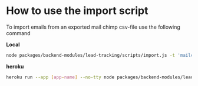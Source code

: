 # How to use the import script

To import emails from an exported mail chimp csv-file use the following command

**Local**

```sh
node packages/backend-modules/lead-tracking/scripts/import.js -t 'mailchimp_tag' < path_to_csv.csv
```


**heroku**

```sh
heroku run --app [app-name] --no-tty node packages/backend-modules/lead-tracking/scripts/import.js -t 'mailchimp_tag' < path_to_csv.csv
```
